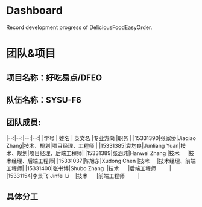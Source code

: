 # Dashboard
Record development progress of DeliciousFoodEasyOrder.
# 团队&项目
## 项目名称：好吃易点/DFEO
## 队伍名称：SYSU-F6
## 团队成员:
|--:|--:|--:|--:|
|学号    | 姓名 |  英文名      |专业方向  |职务              |
|15331390|张家侨|Jiaqiao Zhang|技术、规划|项目经理、工程师    |
|15331385|袁均良|Junliang Yuan|技术、规划|项目经理、后端工程师|
|15331389|张涵玮|Hanwei Zhang |技术      |技术经理、后端工程师|
|15331037|陈旭东|Xudong Chen  |技术      |技术经理、前端工程师|
|15331400|张书博|Shubo Zhang  |技术      |后端工程师         |
|15331154|李景飞|Jinfei Li    |技术      |前端工程师         |
## 具体分工
